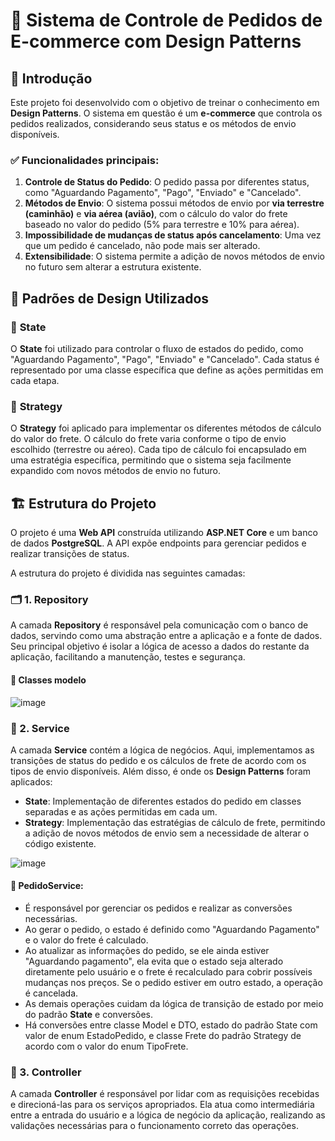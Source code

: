 # 🛒 Sistema de Controle de Pedidos de E-commerce com Design Patterns

## 📌 Introdução

Este projeto foi desenvolvido com o objetivo de treinar o conhecimento em **Design Patterns**. O sistema em questão é um **e-commerce** que controla os pedidos realizados, considerando seus status e os métodos de envio disponíveis.

### ✅ Funcionalidades principais:

1. **Controle de Status do Pedido**: O pedido passa por diferentes status, como "Aguardando Pagamento", "Pago", "Enviado" e "Cancelado".
2. **Métodos de Envio**: O sistema possui métodos de envio por **via terrestre (caminhão)** e **via aérea (avião)**, com o cálculo do valor do frete baseado no valor do pedido (5% para terrestre e 10% para aérea).
3. **Impossibilidade de mudanças de status após cancelamento**: Uma vez que um pedido é cancelado, não pode mais ser alterado.
4. **Extensibilidade**: O sistema permite a adição de novos métodos de envio no futuro sem alterar a estrutura existente.

## 🧠 Padrões de Design Utilizados

### 🔄 **State**

O **State** foi utilizado para controlar o fluxo de estados do pedido, como "Aguardando Pagamento", "Pago", "Enviado" e "Cancelado". Cada status é representado por uma classe específica que define as ações permitidas em cada etapa.

### 🧮 **Strategy**

O **Strategy** foi aplicado para implementar os diferentes métodos de cálculo do valor do frete. O cálculo do frete varia conforme o tipo de envio escolhido (terrestre ou aéreo). Cada tipo de cálculo foi encapsulado em uma estratégia específica, permitindo que o sistema seja facilmente expandido com novos métodos de envio no futuro.

## 🏗️ Estrutura do Projeto

O projeto é uma **Web API** construída utilizando **ASP.NET Core** e um banco de dados **PostgreSQL**. A API expõe endpoints para gerenciar pedidos e realizar transições de status.

A estrutura do projeto é dividida nas seguintes camadas:

### 🗂️ 1. **Repository**

A camada **Repository** é responsável pela comunicação com o banco de dados, servindo como uma abstração entre a aplicação e a fonte de dados. Seu principal objetivo é isolar a lógica de acesso a dados do restante da aplicação, facilitando a manutenção, testes e segurança.

#### 📄 Classes modelo

![image](https://github.com/user-attachments/assets/923e1cc3-09a4-4634-ba5a-1c21a37a5485)

### 🧰 2. **Service**

A camada **Service** contém a lógica de negócios. Aqui, implementamos as transições de status do pedido e os cálculos de frete de acordo com os tipos de envio disponíveis. Além disso, é onde os **Design Patterns** foram aplicados:

* **State**: Implementação de diferentes estados do pedido em classes separadas e as ações permitidas em cada um.
* **Strategy**: Implementação das estratégias de cálculo de frete, permitindo a adição de novos métodos de envio sem a necessidade de alterar o código existente.

![image](https://github.com/user-attachments/assets/aa57c603-f305-4a1f-ae4d-2091b1edda02)

#### 📄 PedidoService:

* É responsável por gerenciar os pedidos e realizar as conversões necessárias.
* Ao gerar o pedido, o estado é definido como "Aguardando Pagamento" e o valor do frete é calculado.
* Ao atualizar as informações do pedido, se ele ainda estiver "Aguardando pagamento", ela evita que o estado seja alterado diretamente pelo usuário e o frete é recalculado para cobrir possíveis mudanças nos preços. Se o pedido estiver em outro estado, a operação é cancelada.
* As demais operações cuidam da lógica de transição de estado por meio do padrão **State** e conversões.
* Há conversões entre classe Model e DTO, estado do padrão State com valor de enum EstadoPedido, e classe Frete do padrão Strategy de acordo com o valor do enum TipoFrete. 

### 🧭 3. **Controller**

A camada **Controller** é responsável por lidar com as requisições recebidas e direcioná-las para os serviços apropriados. Ela atua como intermediária entre a entrada do usuário e a lógica de negócio da aplicação, realizando as validações necessárias para o funcionamento correto das operações.
